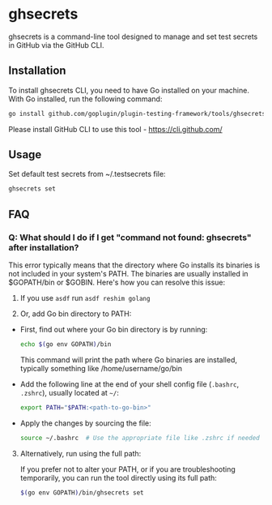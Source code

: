 # ghsecrets

ghsecrets is a command-line tool designed to manage and set test secrets in GitHub via the GitHub CLI.

## Installation

To install ghsecrets CLI, you need to have Go installed on your machine. With Go installed, run the following command:

```sh
go install github.com/goplugin/plugin-testing-framework/tools/ghsecrets@latest
```

Please install GitHub CLI to use this tool - https://cli.github.com/

## Usage

Set default test secrets from ~/.testsecrets file:

```sh
ghsecrets set
```

## FAQ

### Q: What should I do if I get "command not found: ghsecrets" after installation?

This error typically means that the directory where Go installs its binaries is not included in your system's PATH. The binaries are usually installed in $GOPATH/bin or $GOBIN. Here's how you can resolve this issue:

1. If you use `asdf` run `asdf reshim golang`

2. Or, add Go bin directory to PATH:

- First, find out where your Go bin directory is by running:

  ```sh
  echo $(go env GOPATH)/bin
  ```

  This command will print the path where Go binaries are installed, typically something like /home/username/go/bin

- Add the following line at the end of your shell config file (`.bashrc`, `.zshrc`), usually located at `~/`:

  ```sh
  export PATH="$PATH:<path-to-go-bin>"
  ```

- Apply the changes by sourcing the file:
  ```sh
  source ~/.bashrc  # Use the appropriate file like .zshrc if needed
  ```

3. Alternatively, run using the full path:

   If you prefer not to alter your PATH, or if you are troubleshooting temporarily, you can run the tool directly using its full path:

   ```sh
   $(go env GOPATH)/bin/ghsecrets set
   ```

